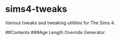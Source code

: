 # sims4-tweaks
Various tweaks and tweaking utilities for The Sims 4.

##Contents
###Age Length Override Generator

